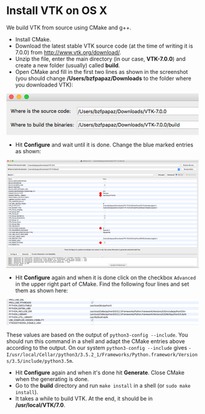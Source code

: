 # Install VTK on OS X

We build VTK from source using CMake and g++.

* Install CMake.
* Download the latest stable VTK source code (at the time of writing it is 7.0.0) from http://www.vtk.org/download/.
* Unzip the file, enter the main directory (in our case, **VTK-7.0.0**) and create a new folder (usually) called **build**.
* Open CMake and fill in the first two lines as shown in the screenshot (you should change **/Users/bzfpapaz/Downloads** to the folder where you downloaded VTK):

![Cmake OS X screenshot 1](cmake_osx_screenshot_1.PNG "")

* Hit **Configure** and wait until it is done. Change the blue marked entries as shown:

![Cmake OS X screenshot 2](cmake_osx_screenshot_2.PNG "")

* Hit **Configure** again and when it is done click on the checkbox `Advanced` in the upper right part of CMake. Find the following four lines and set them as shown here:

![Cmake OS X screenshot 2](cmake_osx_screenshot_3.PNG "")

  These values are based on the output of `python3-config --include`. You should run this command in a shell and adapt the CMake entries above according to the output. On our system `python3-config --include` gives `-I/usr/local/Cellar/python3/3.5.2_1/Frameworks/Python.framework/Versions/3.5/include/python3.5m`.

* Hit **Configure** again and when it's done hit **Generate**. Close CMake when the generating is done.
* Go to the **build** directory and run `make install` in a shell (or `sudo make install`).
* It takes a while to build VTK. At the end, it should be in **/usr/local/VTK/7.0**.
